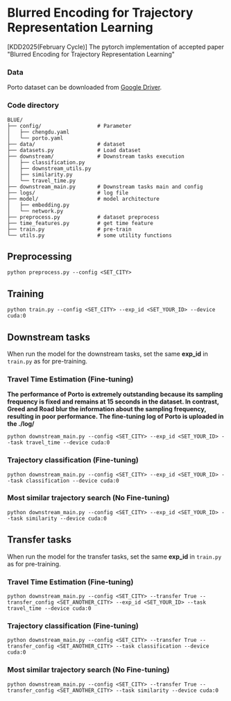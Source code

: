 # Blurred Encoding for Trajectory Representation Learning

[KDD2025(February Cycle)] The pytorch implementation of accepted paper "Blurred Encoding for Trajectory Representation Learning"

### Data
Porto dataset can be downloaded from [Google Driver](https://drive.google.com/file/d/1U0lSuE_on07WHTVoQBtjXe-ZyOf5CfG7/view?usp=drive_link).

### Code directory

```
BLUE/
├── config/                  # Parameter
│   ├── chengdu.yaml
│   └── porto.yaml
├── data/                    # dataset
├── datasets.py              # Load dataset
├── downstream/              # Downstream tasks execution
│   ├── classification.py
│   ├── downstream_utils.py
│   ├── similarity.py
│   └── travel_time.py
├── downstream_main.py       # Downstream tasks main and config
├── logs/                    # log file
├── model/                   # model architecture
│   ├── embedding.py
│   └── network.py
├── preprocess.py            # dataset preprocess
├── time_features.py         # get time feature
├── train.py                 # pre-train
└── utils.py                 # some utility functions
```

## Preprocessing
```
python preprocess.py --config <SET_CITY>
```

## Training
```
python train.py --config <SET_CITY> --exp_id <SET_YOUR_ID> --device cuda:0
```

## Downstream tasks
When run the model for the downstream tasks, set the same **exp_id** in `train.py` as for pre-training.

### Travel Time Estimation (Fine-tuning)
**The performance of Porto is extremely outstanding because its sampling frequency is fixed and remains at 15 seconds in the dataset. In contrast, Greed and Road blur the information about the sampling frequency, resulting in poor performance. The fine-tuning log of Porto is uploaded in the ./log/**
```
python downstream_main.py --config <SET_CITY> --exp_id <SET_YOUR_ID> --task travel_time --device cuda:0 
```

### Trajectory classification (Fine-tuning)
```
python downstream_main.py --config <SET_CITY> --exp_id <SET_YOUR_ID> --task classification --device cuda:0 
```

### Most similar trajectory search (No Fine-tuning)
```
python downstream_main.py --config <SET_CITY> --exp_id <SET_YOUR_ID> --task similarity --device cuda:0 
```


## Transfer tasks
When run the model for the transfer tasks, set the same **exp_id** in `train.py` as for pre-training.

### Travel Time Estimation (Fine-tuning)
```
python downstream_main.py --config <SET_CITY> --transfer True --transfer_config <SET_ANOTHER_CITY> --exp_id <SET_YOUR_ID> --task travel_time --device cuda:0 
```

### Trajectory classification (Fine-tuning)
```
python downstream_main.py --config <SET_CITY> --transfer True --transfer_config <SET_ANOTHER_CITY> --task classification --device cuda:0
```

### Most similar trajectory search (No Fine-tuning)
```
python downstream_main.py --config <SET_CITY> --transfer True --transfer_config <SET_ANOTHER_CITY> --task similarity --device cuda:0
```
